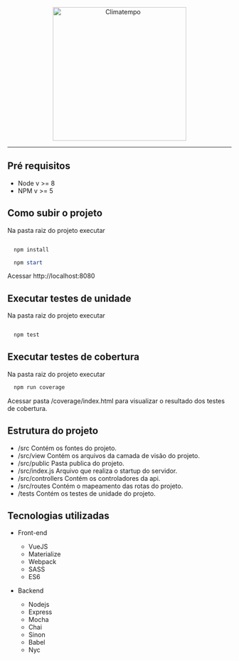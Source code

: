 <p align="center">
  <a href="http://www.climatempo.com.br">
      <img src="http://i.imgur.com/Q9lCAMF.png" alt="Climatempo" width="300px"/>
  </a>
</p>

___

## Pré requisitos

* Node v >= 8
* NPM v >= 5

## Como subir o projeto
Na pasta raiz do projeto executar
```powershell

  npm install

  npm start
```
Acessar http://localhost:8080

## Executar testes de unidade
Na pasta raiz do projeto executar
```powershell

  npm test
```

## Executar testes de cobertura
Na pasta raiz do projeto executar
```powershell
  npm run coverage
```
Acessar pasta /coverage/index.html para visualizar o resultado dos testes de cobertura.

## Estrutura do projeto
* /src Contém os fontes do projeto.
* /src/view Contém os arquivos da camada de visão do projeto.
* /src/public Pasta publica do projeto.
* /src/index.js Arquivo que realiza o startup do servidor.
* /src/controllers Contém os controladores da api.
* /src/routes Contém o mapeamento das rotas do projeto.
* /tests Contém os testes de unidade do projeto.

## Tecnologias utilizadas
* Front-end
  * VueJS
  * Materialize
  * Webpack
  * SASS
  * ES6

* Backend
  * Nodejs
  * Express
  * Mocha
  * Chai
  * Sinon
  * Babel
  * Nyc
